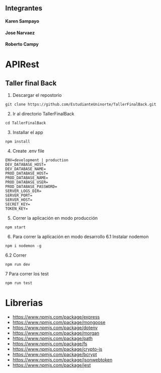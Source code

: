 ## Integrantes
#### Karen Sampayo
#### Jose Narvaez
#### Roberto Campy

# APIRest
## Taller final Back

1. Descargar el repostorio
```
git clone https://github.com/EstudianteUninorte/TallerFinalBack.git
```
2. Ir al directorio TallerFinalBack
```
cd TallerFinalBack
```
3. Installar el app
```
npm install
```
4. Create .env file

```
ENV=development | production
DEV_DATABASE_HOST=
DEV_DATABASE_NAME=
PROD_DATABASE_HOST=
PROD_DATABASE_NAME=
PROD_DATABASE_USER=
PROD_DATABASE_PASSWORD=
SERVER_LOGS_DIR=
SERVER_PORT=
SERVER_HOST=
SECRET_KEY=
TOKEN_KEY=
```

5. Correr la aplicación en modo producción
```
npm start
```

6. Para correr la aplicación en modo desarrollo
6.1 Instalar nodemon
```
npm i nodemon -g
```
6.2 Correr
```
npm run dev
```
7  Para correr los test
```
npm run test
```

# Librerias
- https://www.npmjs.com/package/express
- https://www.npmjs.com/package/mongoose
- https://www.npmjs.com/package/dotenv
- https://www.npmjs.com/package/morgan
- https://www.npmjs.com/package/path
- https://www.npmjs.com/package/fs
- https://www.npmjs.com/package/crypto-js
- https://www.npmjs.com/package/bcrypt
- https://www.npmjs.com/package/jsonwebtoken
- https://www.npmjs.com/package/jest
